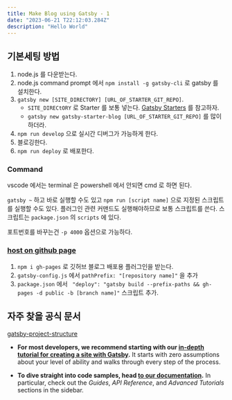 ```yaml
---
title: Make Blog using Gatsby - 1 
date: "2023-06-21 T22:12:03.284Z"
description: "Hello World"
---
```



## 기본세팅 방법

1. node.js 를 다운받는다.
2. node.js command prompt 에서 ```npm install -g gatsby-cli``` 로 gatsby 를 설치한다.
3. ```gatsby new [SITE_DIRECTORY] [URL_OF_STARTER_GIT_REPO]```.
    + ```SITE_DIRECtORY``` 로 Starter 를 보통 넣는다. [Gatsby Starters](https://www.gatsbyjs.com/docs/starters/) 를 참고하자.
    + ```gatsby new gatsby-starter-blog [URL_OF_STARTER_GIT_REPO]``` 를 많이 하더라.
4. ```npm run develop``` 으로 실시간 디버그가 가능하게 한다.
5. 블로깅한다.
6. ```npm run deploy``` 로 배포한다.



### Command 

vscode 에서는 terminal 은 powershell 에서 안되면 cmd 로 하면 된다.

```gatsby ~``` 하고 바로 실행할 수도 있고 
```npm run [script name]``` 으로 지정된 스크립트를 실행할 수도 있다. 
플러그인 관련 커맨드도 실행해야하므로 보통 스크립트를 쓴다.
스크립트는 ```package.json``` 의 ```scripts``` 에 있다.

포트번호를 바꾸는건 ```-p 4000``` 옵션으로 가능하다.




### [host on github page](https://www.gatsbyjs.com/docs/how-to/previews-deploys-hosting/how-gatsby-works-with-github-pages/)

1. ```npm i gh-pages``` 로 깃허브 블로그 배포용 플러그인을 받는다.
2. ```gatsby-config.js``` 에서 ```pathPrefix: "[repository name]"``` 을 추가
3. ```package.json``` 에서 ``` "deploy": "gatsby build --prefix-paths && gh-pages -d public -b [branch name]"``` 스크립트 추가.




## 자주 찾을 공식 문서

[gatsby-project-structure](https://www.gatsbyjs.com/docs/reference/gatsby-project-structure/)

- **For most developers, we recommend starting with our [in-depth tutorial for creating a site with Gatsby](https://www.gatsbyjs.com/docs/tutorial/getting-started/).** It starts with zero assumptions about your level of ability and walks through every step of the process.

- **To dive straight into code samples, head [to our documentation](https://www.gatsbyjs.com/docs/).** In particular, check out the _Guides_, _API Reference_, and _Advanced Tutorials_ sections in the sidebar.



